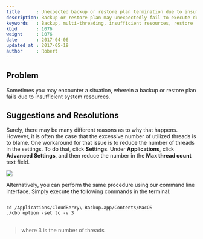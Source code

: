 ```yaml
---
title      : Unexpected backup or restore plan termination due to insufficient system resources
description: Backup or restore plan may unexpectedly fail to execute due to insufficient
keywords   : Backup, multi-threading, insufficient resources, restore
kbid       : 1076
weight     : 1076
date       : 2017-04-06
updated_at : 2017-05-19
author     : Robert
---
```


## Problem

Sometimes you may encounter a situation, wherein a backup or restore plan fails due to insufficient system resources.  

## Suggestions and Resolutions

Surely, there may be many different reasons as to why that happens. However, it is often the case that the excessive number of utilized threads is to blame. One workaround for that issue is to reduce the number of threads in the settings. To do that, click **Settings**. Under **Applications**, click **Advanced Settings**, and then reduce the number in the **Max thread count** text field.

![](/images/reduceThreads.png)

Alternatively, you can perform the same procedure using our command line interface. Simply execute the following commands in the terminal:

<pre>
<code class="language-bash command-line" data-user="user" data-host="localhost">
cd /Applications/CloudBerry\ Backup.app/Contents/MacOS
./cbb option -set tc -v 3
</code>
</pre>

> where 3 is the number of threads
